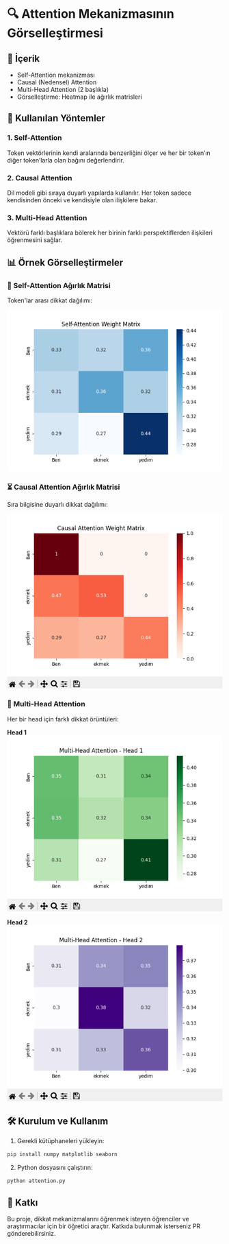 # 🔍 Attention Mekanizmasının Görselleştirmesi
## 📌 İçerik

- Self-Attention mekanizması
- Causal (Nedensel) Attention
- Multi-Head Attention (2 başlıkla)
- Görselleştirme: Heatmap ile ağırlık matrisleri

## 🧠 Kullanılan Yöntemler

### 1. Self-Attention
Token vektörlerinin kendi aralarında benzerliğini ölçer ve her bir token’ın diğer token’larla olan bağını değerlendirir.

### 2. Causal Attention
Dil modeli gibi sıraya duyarlı yapılarda kullanılır. Her token sadece kendisinden önceki ve kendisiyle olan ilişkilere bakar.

### 3. Multi-Head Attention
Vektörü farklı başlıklara bölerek her birinin farklı perspektiflerden ilişkileri öğrenmesini sağlar.

## 📊 Örnek Görselleştirmeler

### 🎯 Self-Attention Ağırlık Matrisi
Token'lar arası dikkat dağılımı:

![Self-Attention](./images/self_attention.png)

### ⏳ Causal Attention Ağırlık Matrisi
Sıra bilgisine duyarlı dikkat dağılımı:

![Causal-Attention](./images/causal_attention.png)

### 🧩 Multi-Head Attention
Her bir head için farklı dikkat örüntüleri:

**Head 1**  
![Head 1](./images/head1.png)

**Head 2**  
![Head 2](./images/head2.png)

## 🛠️ Kurulum ve Kullanım

1. Gerekli kütüphaneleri yükleyin:
```bash
pip install numpy matplotlib seaborn
```

2. Python dosyasını çalıştırın:

```bash
python attention.py
```
## 🤖 Katkı
Bu proje, dikkat mekanizmalarını öğrenmek isteyen öğrenciler ve araştırmacılar için bir öğretici araçtır. Katkıda bulunmak isterseniz PR gönderebilirsiniz.
